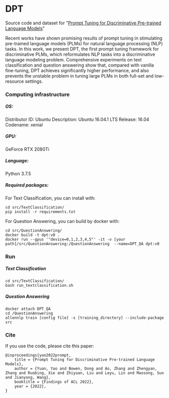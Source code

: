 # DPT

Source code and dataset for "[Prompt Tuning for Discriminative Pre-trained Language Models](https://openreview.net/pdf?id=eATnJpyojEs)"

Recent works have shown promising results of prompt tuning in stimulating pre-trained language models (PLMs) for natural language processing (NLP) tasks. In this work, we present DPT, the first prompt tuning framework for discriminative PLMs, which reformulates NLP tasks into a discriminative language modeling problem. Comprehensive experiments on text classification and question answering show that, compared with vanilla fine-tuning, DPT achieves significantly higher performance, and also prevents the unstable problem in tuning large PLMs in both full-set and low-resource settings.

### Computing infrastructure

##### OS:

Distributor ID: Ubuntu
Description:    Ubuntu 16.04.1 LTS
Release:    16.04
Codename:   xenial

##### GPU:

GeForce RTX 2080Ti

##### Language:

Python 3.7.5

##### Required packages:

For Text Classification, you can install with:

```
cd src/TextClassification/ 
pip install -r requirements.txt
```

For Question Answering, you can build by docker with:

```
cd src/QuestionAnswering/
docker build -t dpt:v0 .
docker run --gpus '"device=0,1,2,3,4,5"' -it -v [your path]/src/QuestionAnswering:/QuestionAnswering  --name=DPT_QA dpt:v0
```


### Run

##### Text Classification

```
cd src/TextClassification/
bash run_textclassification.sh
```

##### Question Answering

```
docker attach DPT_QA
cd /QuestionAnswering
allennlp train [config file] -s [training_directory] --include-package src
```

### Cite

If you use the code, please cite this paper:

```
@inproceedings{yao2022prompt,
    title = {Prompt Tuning for Discriminative Pre-trained Language Models},
    author = {Yuan, Yao and Bowen, Dong and Ao, Zhang and Zhengyan, Zhang and Ruobing, Xie and Zhiyuan, Liu and Leyu, Lin and Maosong, Sun and Jianyong, Wang},
    booktitle = {Findings of ACL 2022},
    year = {2022},
}
```

